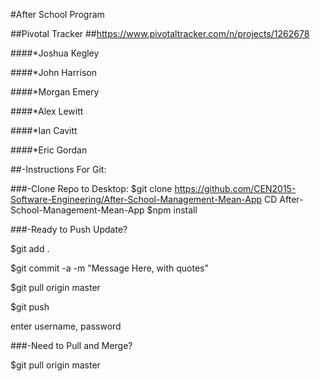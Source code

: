 #After School Program

##Pivotal Tracker
##https://www.pivotaltracker.com/n/projects/1262678

####*Joshua Kegley

####*John Harrison

####*Morgan Emery

####*Alex Lewitt

####*Ian Cavitt

####*Eric Gordan


##-Instructions For Git:

###-Clone Repo to Desktop:
$git clone https://github.com/CEN2015-Software-Engineering/After-School-Management-Mean-App
CD After-School-Management-Mean-App
$npm install

###-Ready to Push Update? 

$git add .

$git commit -a -m "Message Here, with quotes"

$git pull origin master

$git push

enter username, password

###-Need to Pull and Merge?

$git pull origin master
